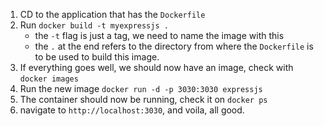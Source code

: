 1. CD to the application that has the `Dockerfile`
2. Run `docker build -t myexpressjs .`
    - the `-t` flag is just a tag, we need to name the image with this
    - the `.` at the end refers to the directory from where the `Dockerfile` is to be used to build this image.
3. If everything goes well, we should now have an image, check with `docker images`
4. Run the new image `docker run -d -p 3030:3030 expressjs`
5. The container should now be running, check it on `docker ps`
6. navigate to `http://localhost:3030`, and voila, all good.